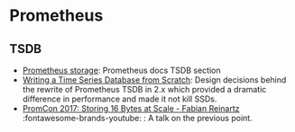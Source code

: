 # Prometheus

## TSDB

- [Prometheus storage](https://prometheus.io/docs/prometheus/latest/storage/): Prometheus docs TSDB section
- [Writing a Time Series Database from Scratch](https://fabxc.org/tsdb/): Design decisions behind the rewrite of
  Prometheus TSDB in 2.x which provided a dramatic difference in performance and made it not kill SSDs.
- [PromCon 2017: Storing 16 Bytes at Scale - Fabian Reinartz](https://www.youtube.com/watch?v=b_pEevMAC3I) :fontawesome-brands-youtube: : A talk on the previous point.